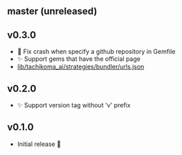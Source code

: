 ## master (unreleased)

## v0.3.0

- :bug: Fix crash when specify a github repository in Gemfile
- :sparkles: Support gems that have the official page
 - [lib/tachikoma_ai/strategies/bundler/urls.json](https://github.com/sinsoku/tachikoma_ai/blob/master/lib/tachikoma_ai/strategies/bundler/urls.json)

## v0.2.0

- :sparkles: Support version tag without 'v' prefix

## v0.1.0

- Initial release :tada:

